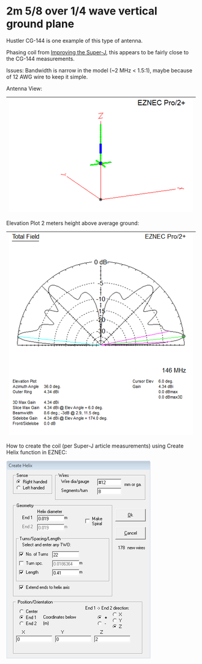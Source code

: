# 2m 5/8 over 1/4 wave vertical ground plane

Hustler CG-144 is one example of this type of antenna.

Phasing coil from [Improving the Super-J](https://www.hamradio.me/antennas/improving-the-super-j.html), this appears to be fairly close to the CG-144 measurements.

Issues: Bandwidth is narrow in the model (~2 MHz < 1.5:1), maybe because of 12 AWG wire to keep it simple.

Antenna View:

| ![Antenna View](Antenna-View.gif) |
| - |

Elevation Plot 2 meters height above average ground:

| ![Elevation Plot](Elevation-Plot.gif) |
| - |

How to create the coil (per Super-J article measurements) using Create Helix function in EZNEC:

![Create Helix](Create-Helix.gif)
